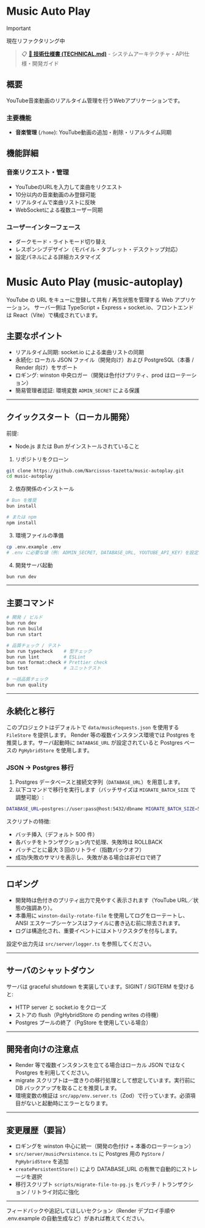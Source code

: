 # Music Auto Play

> [!IMPORTANT]
> 現在リファクタリング中

> 📋 **[📖 技術仕様書 (TECHNICAL.md)](./TECHNICAL.md)** - システムアーキテクチャ・API仕様・開発ガイド

## 概要

YouTube音楽動画のリアルタイム管理を行うWebアプリケーションです。

### 主要機能

- **音楽管理** (`/home`): YouTube動画の追加・削除・リアルタイム同期

## 機能詳細

### 音楽リクエスト・管理

- YouTubeのURLを入力して楽曲をリクエスト
- 10分以内の音楽動画のみ登録可能
- リアルタイムで楽曲リストに反映
- WebSocketによる複数ユーザー同期

### ユーザーインターフェース

- ダークモード・ライトモード切り替え
- レスポンシブデザイン（モバイル・タブレット・デスクトップ対応）
- 設定パネルによる詳細カスタマイズ

# Music Auto Play (music-autoplay)

YouTube の URL をキューに登録して共有 / 再生状態を管理する Web アプリケーション。
サーバー側は TypeScript + Express + socket.io、フロントエンドは React（Vite）で構成されています。

## 主要なポイント

- リアルタイム同期: socket.io による楽曲リストの同期
- 永続化: ローカル JSON ファイル（開発向け）および PostgreSQL（本番 / Render 向け）をサポート
- ロギング: winston 中央ロガー（開発は色付けプリティ、prod はローテーション）
- 簡易管理者認証: 環境変数 `ADMIN_SECRET` による保護

---

## クイックスタート（ローカル開発）

前提:

- Node.js または Bun がインストールされていること

1. リポジトリをクローン

```bash
git clone https://github.com/Narcissus-tazetta/music-autoplay.git
cd music-autoplay
```

2. 依存関係のインストール

```bash
# Bun を推奨
bun install

# または npm
npm install
```

3. 環境ファイルの準備

```bash
cp .env.example .env
# .env に必要な値（例: ADMIN_SECRET, DATABASE_URL, YOUTUBE_API_KEY）を設定
```

4. 開発サーバ起動

```bash
bun run dev
```

---

## 主要コマンド

```bash
# 開発 / ビルド
bun run dev
bun run build
bun run start

# 品質チェック / テスト
bun run typecheck    # 型チェック
bun run lint         # ESLint
bun run format:check # Prettier check
bun test             # ユニットテスト

# 一括品質チェック
bun run quality
```

---

## 永続化と移行

このプロジェクトはデフォルトで `data/musicRequests.json` を使用する `FileStore` を提供します。
Render 等の複数インスタンス環境では Postgres を推奨します。サーバ起動時に `DATABASE_URL` が設定されていると Postgres ベースの `PgHybridStore` を使用します。

### JSON → Postgres 移行

1. Postgres データベースと接続文字列（`DATABASE_URL`）を用意します。
2. 以下コマンドで移行を実行します（バッチサイズは `MIGRATE_BATCH_SIZE` で調整可能）:

```bash
DATABASE_URL=postgres://user:pass@host:5432/dbname MIGRATE_BATCH_SIZE=500 node scripts/migrate-file-to-pg.js
```

スクリプトの特徴:

- バッチ挿入（デフォルト 500 件）
- 各バッチをトランザクション内で処理、失敗時は ROLLBACK
- バッチごとに最大 3 回のリトライ（指数バックオフ）
- 成功/失敗のサマリを表示し、失敗がある場合は非ゼロで終了

---

## ロギング

- 開発時は色付きのプリティ出力で見やすく表示されます（YouTube URL／状態の強調あり）。
- 本番用に `winston-daily-rotate-file` を使用してログをローテートし、ANSI エスケープシーケンスはファイルに書き込む前に除去されます。
- ログは構造化され、重要イベントにはメトリクスタグを付与します。

設定や出力先は `src/server/logger.ts` を参照してください。

---

## サーバのシャットダウン

サーバは graceful shutdown を実装しています。SIGINT / SIGTERM を受けると:

- HTTP server と socket.io をクローズ
- ストアの flush（PgHybridStore の pending writes の待機）
- Postgres プールの終了（PgStore を使用している場合）

---

## 開発者向けの注意点

- Render 等で複数インスタンスを立てる場合はローカル JSON ではなく Postgres を利用してください。
- migrate スクリプトは一度きりの移行処理として想定しています。実行前に DB バックアップを取ることを推奨します。
- 環境変数の検証は `src/app/env.server.ts`（Zod）で行っています。必須項目がないと起動時にエラーとなります。

---

## 変更履歴（要旨）

- ロギングを winston 中心に統一（開発の色付け + 本番のローテーション）
- `src/server/musicPersistence.ts` に Postgres 用の `PgStore` / `PgHybridStore` を追加
- `createPersistentStore()` により DATABASE_URL の有無で自動的にストレージを選択
- 移行スクリプト `scripts/migrate-file-to-pg.js` をバッチ / トランザクション / リトライ対応に強化

---

フィードバックや追記してほしいセクション（Render デプロイ手順や .env.example の自動生成など）があれば教えてください。
